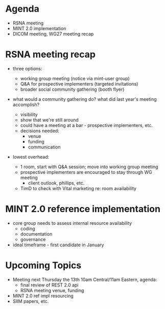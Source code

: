 # Agenda #

  * RSNA meeting
  * MINT 2.0 implementation
  * DICOM meeting, WG27 meeting recap

# RSNA meeting recap #

  * three options:
    * working group meeting (notice via mint-user group)
    * Q&A for prospective implementers (targeted invitations)
    * broader social community gathering (booth flyer)

  * what would a community gathering do?  what did last year's meeting accomplish?
    * visibility
    * show that we're still around
    * could have a meeting at a bar - prospective implementers, etc.
    * decisions needed:
      * venue
      * funding
      * communication

  * lowest overhead:
    * 1 room, start with Q&A session; move into working group meeting
    * prospective implementers are encouraged to stay through WG meeting
      * client outlook, phillips, etc.
    * TimD to check with Vital marketing re: room availability

# MINT 2.0 reference implementation #
  * core group needs to assess internal resource availability
    * coding
    * documentation
    * governance
  * ideal timeframe - first candidate in January

# Upcoming Topics #
  * Meeting next Thursday the 13th 10am Central/11am Eastern, agenda:
    * final review of REST 2.0 api
    * RSNA meeting venue, funding
  * MINT 2.0 ref impl resourcing
  * SIIM papers, etc.